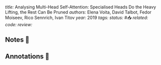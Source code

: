 *title:* Analysing Multi-Head Self-Attention: Specialised Heads Do the Heavy Lifting, the Rest Can Be Pruned
*authors:* Elena Voita, David Talbot, Fedor Moiseev, Rico Sennrich, Ivan Titov
*year:* 2019
*tags:* 
*status:* #📥
*related:*
*code:*
*review:*

## Notes 📍

## Annotations 📖